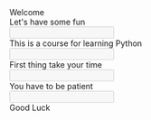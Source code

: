 <!DOCTYPE html>
<html lang="en">
<body>
    <div class="form">
        <div class="title">Welcome</div>
        <div class="subtitle">Let's have some fun</div>
        <div class="input-container ic1">
            <input id="firstname" class="input" type="text" placeholder=" " disabled/>
            <div class="cut"></div>
            <label for="firstname" class="placeholder">This is a course for learning Python</label>
        </div>
        <div class="input-container ic2">
            <input id="lastname" class="input" type="text" placeholder=" " disabled/>
            <div class="cut"></div>
            <label for="lastname" class="placeholder">First thing take your time</label>
        </div>
        <div class="input-container ic2">
            <input id="email" class="input" type="text" placeholder=" " disabled/>
            <div class="cut cut-short"></div>
            <label for="email" class="placeholder">You have to be patient</label>
        </div> <div class="input-container ic2">
            <input id="email" class="input" type="text" placeholder=" " disabled/>
            <div class="cut cut-short"></div>
            <label for="email" class="placeholder">Good Luck</label>
        </div>
    </div>
</body>

</html>
